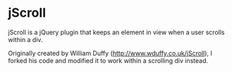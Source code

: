 jScroll
=======

jScroll is a jQuery plugin that keeps an element in view when a user scrolls within a div.


Originally created by William Duffy (http://www.wduffy.co.uk/jScroll), I forked his code and modified it to work within a scrolling div instead.

